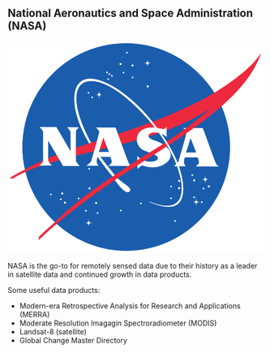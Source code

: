 ## National Aeronautics and Space Administration (NASA)

<img src="images/nasa-logo.png" alt="Spatial Data Bootcamp: Credible Data Sources - NASA" class="nasa"/>

NASA is the go-to for remotely sensed data due to their history as a leader in satellite data and continued growth in data products.

Some useful data products:

 * Modern-era Retrospective Analysis for Research and Applications (MERRA)
 * Moderate Resolution Imagagin Spectroradiometer (MODIS)
 * Landsat-8 (satellite)
 * Global Change Master Directory
